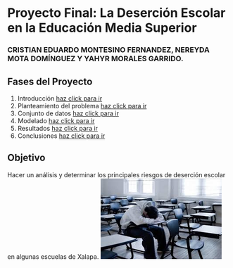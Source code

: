 # Proyecto Final: La Deserción Escolar en la Educación Media Superior
### CRISTIAN EDUARDO MONTESINO FERNANDEZ, NEREYDA MOTA DOMÍNGUEZ Y YAHYR MORALES GARRIDO.
## Fases del Proyecto
1. Introducción [haz click para ir](Introducción.md)
2. Planteamiento del problema [haz click para ir](Planteamientodelproblema.md)
4. Conjunto de datos [haz click para ir](Conjuntodedatos.md)
5. Modelado [haz click para ir](Modelado.md)
6. Resultados [haz click para ir](Resultados.md)
7. Conclusiones [haz click para ir](Conclusiones.md)

## Objetivo
Hacer un análisis y determinar los principales riesgos de deserción escolar en algunas escuelas de Xalapa.
![Logo del proyecto](https://github.com/CrisEmf/Proyecto-Ciencia-de-Datos/blob/11c9a7b2f82a67036e248dc05a3fd10f9c8e15a5/imagenes/descarga%20(16).jpg)
